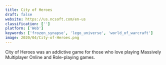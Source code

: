 ```yaml
---
title: City of Heroes
draft: false 
website: https://us.ncsoft.com/en-us
classification: ['']
platform: ['Web']
keywords: ['frozen_synapse', 'lego_universe', 'world_of_warcraft']
image: 2020/04/City-of-Heroes.png
---
```

City of Heroes was an addictive game for those who love playing Massively Multiplayer Online and Role-playing games.